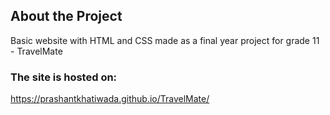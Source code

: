 
## About the Project
Basic website with HTML and CSS made as a final year project for grade 11 - TravelMate

### The site is hosted on:
https://prashantkhatiwada.github.io/TravelMate/